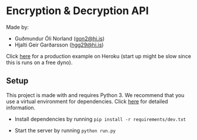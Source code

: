 # Encryption & Decryption API

Made by:

* Guðmundur Óli Norland (gon2@hi.is)
* Hjalti Geir Garðarsson (hgg29@hi.is)

Click [here](https://api-enc-dec.herokuapp.com/) for a production example on Heroku
(start up might be slow since this is runs on a free dyno).

## Setup

This project is made with and requires Python 3.
We recommend that you use a virtual environment for dependencies.
Click [here](https://docs.python.org/3/tutorial/venv.html) for detailed information.

* Install dependencies by running `pip install -r requirements/dev.txt`

* Start the server by running `python run.py`
